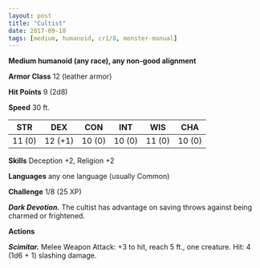 ```yaml
---
layout: post
title: "Cultist"
date: 2017-09-10
tags: [medium, humanoid, cr1/8, monster-manual]
---
```


**Medium humanoid (any race), any non-good alignment**

**Armor Class** 12 (leather armor)

**Hit Points** 9 (2d8)

**Speed** 30 ft.

|   STR   |   DEX   |   CON   |   INT   |   WIS   |   CHA   |
|:-----:|:-----:|:-----:|:-----:|:-----:|:-----:|
| 11 (0) | 12 (+1) | 10 (0) | 10 (0) | 11 (0) | 10 (0) |

**Skills** Deception +2, Religion +2

**Languages** any one language (usually Common)

**Challenge** 1/8 (25 XP)

***Dark Devotion.*** The cultist has advantage on saving throws against being charmed or frightened.

**Actions**

***Scimitar.*** Melee Weapon Attack: +3 to hit, reach 5 ft., one creature. Hit: 4 (1d6 + 1) slashing damage.

